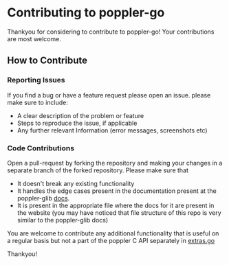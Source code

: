 # Contributing to poppler-go
Thankyou for considering to contribute to poppler-go! Your contributions are most welcome.

## How to Contribute

### Reporting Issues

If you find a bug or have a feature request please open an issue.
please make sure to include:
- A clear description of the problem or feature
- Steps to reproduce the issue, if applicable
- Any further relevant Information (error messages, screenshots etc)

### Code Contributions
Open a pull-request by forking the repository and making your changes in a separate branch of the forked repository. Please make sure that

- It doesn't break any existing functionality
- It handles the edge cases present in the documentation present at the poppler-glib [docs](https://poppler.freedesktop.org/api/glib/).
- It is present in the appropriate file where the docs for it are present in the website (you may have noticed that file structure of this repo is very similar to the poppler-glib docs)

You are welcome to contribute any additional functionality that is useful on a regular basis but not a part of the poppler C API separately in [extras.go](./poppler/extras.go)

Thankyou!